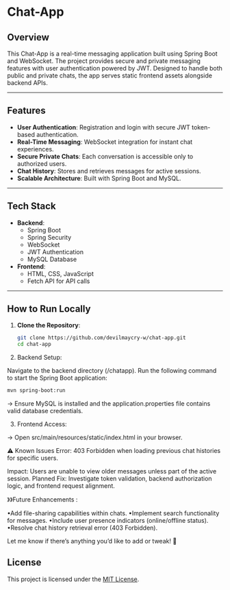 # Chat-App

## Overview
This Chat-App is a real-time messaging application built using Spring Boot and WebSocket. 
The project provides secure and private messaging features with user authentication powered by JWT. 
Designed to handle both public and private chats, the app serves static frontend assets alongside backend APIs.

---

## Features
- **User Authentication**: Registration and login with secure JWT token-based authentication.
- **Real-Time Messaging**: WebSocket integration for instant chat experiences.
- **Secure Private Chats**: Each conversation is accessible only to authorized users.
- **Chat History**: Stores and retrieves messages for active sessions.
- **Scalable Architecture**: Built with Spring Boot and MySQL.

---

## Tech Stack
- **Backend**:
  - Spring Boot
  - Spring Security
  - WebSocket
  - JWT Authentication
  - MySQL Database
- **Frontend**:
  - HTML, CSS, JavaScript
  - Fetch API for API calls

---

## How to Run Locally
1. **Clone the Repository**:
   ```bash
   git clone https://github.com/devilmaycry-w/chat-app.git
   cd chat-app

2. Backend Setup:

Navigate to the backend directory (/chatapp).
Run the following command to start the Spring Boot application:

```bash
mvn spring-boot:run
```

-> Ensure MySQL is installed and the application.properties file contains valid database credentials.

3. Frontend Access:

-> Open src/main/resources/static/index.html in your browser.


⚠️ Known Issues
Error: 403 Forbidden when loading previous chat histories for specific users.

Impact: Users are unable to view older messages unless part of the active session.
Planned Fix: Investigate token validation, backend authorization logic, and frontend request alignment.

》》Future Enhancements :

•Add file-sharing capabilities within chats.
•Implement search functionality for messages.
•Include user presence indicators (online/offline status).
•Resolve chat history retrieval error (403 Forbidden).


Let me know if there’s anything you’d like to add or tweak! 🚀

## License

This project is licensed under the [MIT License](LICENSE).